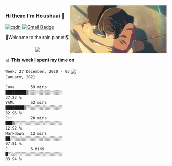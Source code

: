 <img  align='right' height="150" src="https://github.com/LikeRainDay/LikeRainDay/blob/master/pic/img_rain_1.gif?raw=true">



### Hi there I'm Houshuai :lemon:

[![csdn](https://img.shields.io/badge/-csdn-c14438?style=flat-square&logo=c&logoColor=white)](https://blog.csdn.net/qq_15807167)
[![Gmail Badge](https://img.shields.io/badge/-gmail-c14438?style=flat-square&logo=Gmail&logoColor=white&link=mailto:houshuai0816@gmail.com)](mailto:houshuai0816@gmail.com)

🚀Welcome to the rain planet🌎

<center>
<img align='center'  src="https://source.unsplash.com/random/1200x600">
</center>

📊 **This week I spent my time on**

<img align='right'   width="300" src="https://github-readme-stats.vercel.app/api?username=LikeRainDay&show_icons=true&title_color=fff&icon_color=79ff97&text_color=9f9f9f&bg_color=151515">

<!--START_SECTION:waka-->
```text
Week: 27 December, 2020 - 03 January, 2021

Java       59 mins         █████████▒░░░░░░░░░░░░░░░   37.23 % 
YAML       52 mins         ████████▒░░░░░░░░░░░░░░░░   32.96 % 
C++        20 mins         ███▒░░░░░░░░░░░░░░░░░░░░░   12.92 % 
Markdown   12 mins         ██░░░░░░░░░░░░░░░░░░░░░░░   07.81 % 
C          6 mins          █░░░░░░░░░░░░░░░░░░░░░░░░   03.94 % 
```
<!--END_SECTION:waka-->
